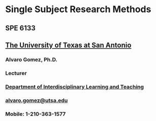 # Single Subject Research Methods
## SPE 6133
## **[The University of Texas at San Antonio](https://www.utsa.edu/)**

### Alvaro Gomez, Ph.D.
### Lecturer
### **[Department of Interdisciplinary Learning and Teaching](https://education.utsa.edu/departments/interdisciplinary-learning-and-teaching/)**
### <alvaro.gomez@utsa.edu>
### Mobile: 1-210-363-1577
